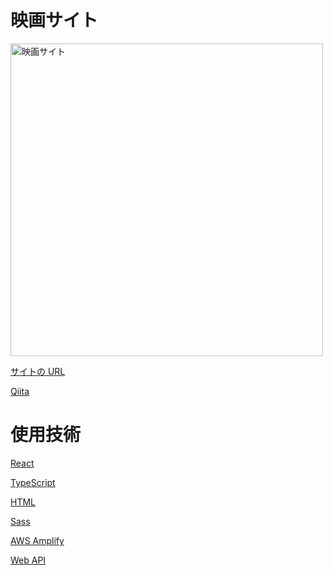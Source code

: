 <h1>映画サイト</h1>

<img width="500" alt="映画サイト" src="https://github.com/Yuta-Tsutsumi/portfolio/assets/64819709/7c7abe50-0e74-4176-b0fa-4a98a03bb396">

<a href ="https://main.d2579k8bjr1zzf.amplifyapp.com/">サイトの URL</a>

<a href ="https://qiita.com/Yuta-Tsutsumi/items/2075e20645345b9c85c3">Qiita</a>

<h1>使用技術</h1>

<a color="#FF0000" href="https://ja.legacy.reactjs.org/">React</a>

<a href="https://www.typescriptlang.org/">TypeScript</a>

<a href="https://html.spec.whatwg.org/multipage/">HTML</a>

<a href="https://sass-lang.com/documentation/">Sass</a>

<a href="https://docs.amplify.aws/start/q/integration/react-native/?sc_icampaign=react-native-start&sc_ichannel=docs-home">AWS Amplify</a>

<a href="https://www.themoviedb.org/">Web API</a>

<!-- <h1>作成にあたり苦労した点・又どの様に乗り越えたか</h1>
<p>今回ポートフォリオサイトに取り掛かるなかで、お問い合わせフォーム作成に一番苦労しました。
React Hook Formを使ったバリデーション表示が分からず、
色んなサイトを見て、根気強く調べていくなかで
最終的にはerrors関数の書き方が間違っている事に気づき修正をしました。
今回のポートフォリオサイト作成を通じて本当に分からないところが沢山あり、苦労することが多かったのですが、毎日ちょっとずつでも前進する事を目標に取り組みました。
最終的にサイトを作成でき動いたときは嬉しかったので、次のポートフォリオ作成にこの経験を活かしていきます。</p> -->
